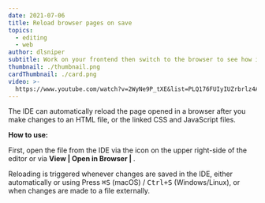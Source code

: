 ```yaml
---
date: 2021-07-06
title: Reload browser pages on save
topics:
  - editing
  - web
author: dlsniper
subtitle: Work on your frontend then switch to the browser to see how it looks like
thumbnail: ./thumbnail.png
cardThumbnail: ./card.png
video: >-
  https://www.youtube.com/watch?v=2WyNe9P_tXE&list=PLQ176FUIyIUZrbrlz4AY1V8VzBJKZyVlW&index=88
---
```


The IDE can automatically reload the page opened in a browser after you make changes to an HTML file, or the linked CSS and JavaScript files.

**How to use:**

First, open the file from the IDE via the icon on the upper right-side of the editor or via **View | Open in Browser | <browser name>**.

Reloading is triggered whenever changes are saved in the IDE, either automatically or using Press <kbd>⌘S</kbd> (macOS) / <kbd>Ctrl+S</kbd> (Windows/Linux), or when changes are made to a file externally.
